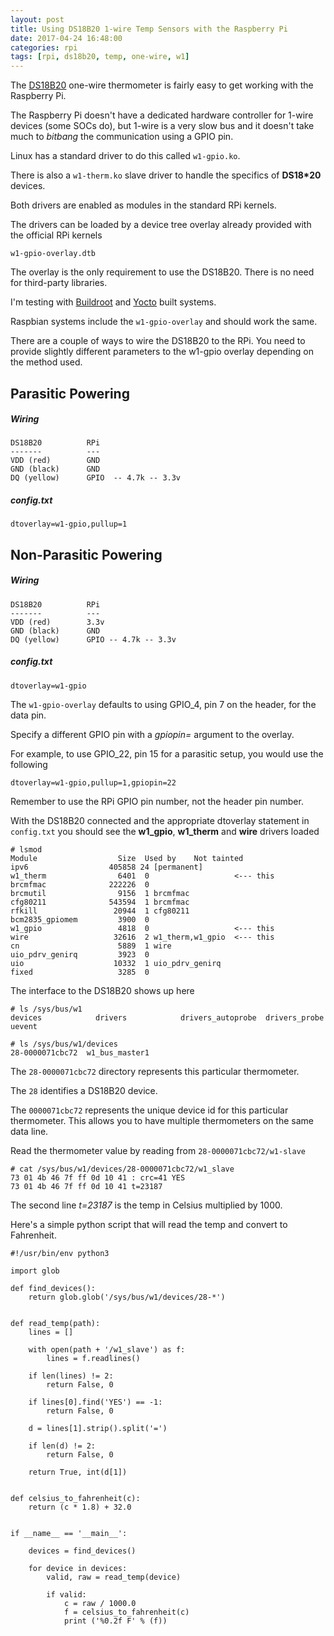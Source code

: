 ```yaml
---
layout: post
title: Using DS18B20 1-wire Temp Sensors with the Raspberry Pi
date: 2017-04-24 16:48:00
categories: rpi
tags: [rpi, ds18b20, temp, one-wire, w1]
---
```


The [DS18B20][ds18b20] one-wire thermometer is fairly easy to get working with the Raspberry Pi.

The Raspberry Pi doesn't have a dedicated hardware controller for 1-wire devices (some SOCs do), but 1-wire is a very slow bus and it doesn't take much to *bitbang* the communication using a GPIO pin.

Linux has a standard driver to do this called `w1-gpio.ko`.

There is also a `w1-therm.ko` slave driver to handle the specifics of **DS18*20** devices.

Both drivers are enabled as modules in the standard RPi kernels.

The drivers can be loaded by a device tree overlay already provided with the official RPi kernels

    w1-gpio-overlay.dtb  

The overlay is the only requirement to use the DS18B20. There is no need for third-party libraries.

I'm testing with [Buildroot][buildroot-rpi] and [Yocto][yocto-rpi] built systems.

Raspbian systems include the `w1-gpio-overlay` and should work the same.


There are a couple of ways to wire the DS18B20 to the RPi. You need to provide slightly different parameters to the w1-gpio overlay depending on the method used.

## Parasitic Powering

##### Wiring

    DS18B20          RPi
    -------          ---
    VDD (red)        GND
    GND (black)      GND
    DQ (yellow)      GPIO  -- 4.7k -- 3.3v


##### config.txt
     
    dtoverlay=w1-gpio,pullup=1


## Non-Parasitic Powering
 
##### Wiring

    DS18B20          RPi
    -------          ---
    VDD (red)        3.3v
    GND (black)      GND
    DQ (yellow)      GPIO -- 4.7k -- 3.3v

##### config.txt

    dtoverlay=w1-gpio


The `w1-gpio-overlay` defaults to using GPIO_4, pin 7 on the header, for the data pin.

Specify a different GPIO pin with a *gpiopin=<pin>* argument to the overlay.

For example, to use GPIO_22, pin 15 for a parasitic setup, you would use the following

    dtoverlay=w1-gpio,pullup=1,gpiopin=22


Remember to use the RPi GPIO pin number, not the header pin number.


With the DS18B20 connected and the appropriate dtoverlay statement in `config.txt` you should see the **w1\_gpio**, **w1\_therm** and **wire** drivers loaded

    # lsmod
    Module                  Size  Used by    Not tainted
    ipv6                  405858 24 [permanent]
    w1_therm                6401  0                   <--- this
    brcmfmac              222226  0
    brcmutil                9156  1 brcmfmac
    cfg80211              543594  1 brcmfmac
    rfkill                 20944  1 cfg80211
    bcm2835_gpiomem         3900  0
    w1_gpio                 4818  0                   <--- this
    wire                   32616  2 w1_therm,w1_gpio  <--- this
    cn                      5889  1 wire
    uio_pdrv_genirq         3923  0
    uio                    10332  1 uio_pdrv_genirq
    fixed                   3285  0


The interface to the DS18B20 shows up here

    # ls /sys/bus/w1
    devices            drivers            drivers_autoprobe  drivers_probe      uevent

    # ls /sys/bus/w1/devices
    28-0000071cbc72  w1_bus_master1

The `28-0000071cbc72` directory represents this particular thermometer.

The `28` identifies a DS18B20 device. 

The `0000071cbc72` represents the unique device id for this particular thermometer. This allows you to have multiple thermometers on the same data line.

Read the thermometer value by reading from `28-0000071cbc72/w1-slave` 

    # cat /sys/bus/w1/devices/28-0000071cbc72/w1_slave
    73 01 4b 46 7f ff 0d 10 41 : crc=41 YES
    73 01 4b 46 7f ff 0d 10 41 t=23187

The second line *t=23187* is the temp in Celsius multiplied by 1000.

Here's a simple python script that will read the temp and convert to Fahrenheit.

    #!/usr/bin/env python3

    import glob

    def find_devices():
        return glob.glob('/sys/bus/w1/devices/28-*')


    def read_temp(path):
        lines = []

        with open(path + '/w1_slave') as f:
            lines = f.readlines()

        if len(lines) != 2:
            return False, 0

        if lines[0].find('YES') == -1:
            return False, 0

        d = lines[1].strip().split('=')

        if len(d) != 2:
            return False, 0

        return True, int(d[1])


    def celsius_to_fahrenheit(c):
        return (c * 1.8) + 32.0


    if __name__ == '__main__':

        devices = find_devices()

        for device in devices:
            valid, raw = read_temp(device)

            if valid:
                c = raw / 1000.0
                f = celsius_to_fahrenheit(c)
                print ('%0.2f F' % (f))


[ds18b20]: https://www.maximintegrated.com/en/products/analog/sensors-and-sensor-interface/DS18B20.html#tab1
[buildroot-rpi]: http://www.jumpnowtek.com/rpi/Raspberry-Pi-Systems-with-Buildroot.html
[yocto-rpi]: http://www.jumpnowtek.com/rpi/Raspberry-Pi-Systems-with-Yocto.html
